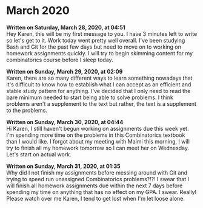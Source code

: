 # March 2020

**Written on Saturday, March 28, 2020, at 04:51**  
Hey Karen, this will be my first message to you. I have 3 minutes left to write so let's get to it. Work today went pretty well overall. I've been studying Bash and Git for the past few days but need to move on to working on homework assignments quickly. I will try to begin skimming content for my combinatorics course before I sleep today.

**Written on Sunday, March 29, 2020, at 02:09**  
Karen, there are so many different ways to learn something nowadays that it's difficult to know how to establish what I can accept as an efficient and stable study pattern for anything. I've decided that I only need to read the bare minimum needed to start being able to solve problems. I think problems aren't a supplement to the text but rather, the text is a supplement to the problems.

**Written on Sunday, March 30, 2020, at 04:44**  
Hi Karen, I still haven't begun working on assignments due this week yet. I'm spending more time on the problems in this Combinatorics textbook than I would like. I forgot about my meeting with Maimi this morning, I will try to finish all my homework tomorrow so I can meet her on Wednesday. Let's start on actual work.

**Written on Sunday, March 31, 2020, at 01:35**  
Why did I not finish my assignments before messing around with Git and trying to speed run unassigned Combinatorics problems?!?! I swear that I will finish all homework assignments due within the next 7 days before spending my time on anything that has no effect on my GPA. I swear. Really! Please watch over me Karen, I tend to get lost when I'm let loose alone.